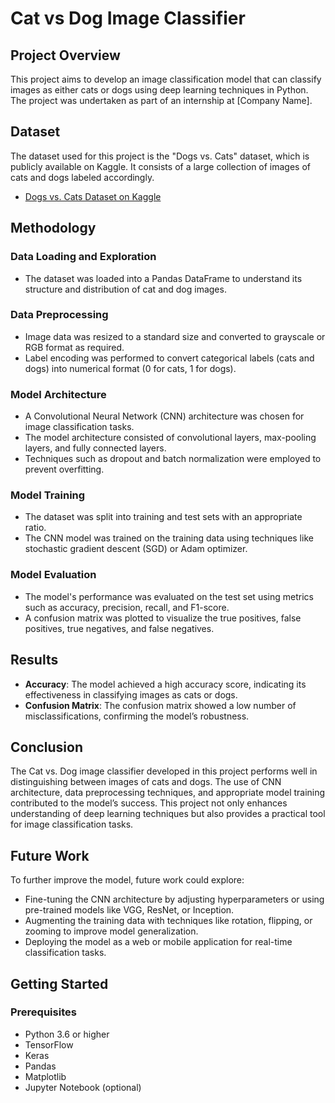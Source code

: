 # Cat vs Dog Image Classifier

## Project Overview
This project aims to develop an image classification model that can classify images as either cats or dogs using deep learning techniques in Python. The project was undertaken as part of an internship at [Company Name].

## Dataset
The dataset used for this project is the "Dogs vs. Cats" dataset, which is publicly available on Kaggle. It consists of a large collection of images of cats and dogs labeled accordingly.

- [Dogs vs. Cats Dataset on Kaggle](https://www.kaggle.com/c/dogs-vs-cats)

## Methodology

### Data Loading and Exploration
- The dataset was loaded into a Pandas DataFrame to understand its structure and distribution of cat and dog images.

### Data Preprocessing
- Image data was resized to a standard size and converted to grayscale or RGB format as required.
- Label encoding was performed to convert categorical labels (cats and dogs) into numerical format (0 for cats, 1 for dogs).

### Model Architecture
- A Convolutional Neural Network (CNN) architecture was chosen for image classification tasks.
- The model architecture consisted of convolutional layers, max-pooling layers, and fully connected layers.
- Techniques such as dropout and batch normalization were employed to prevent overfitting.

### Model Training
- The dataset was split into training and test sets with an appropriate ratio.
- The CNN model was trained on the training data using techniques like stochastic gradient descent (SGD) or Adam optimizer.

### Model Evaluation
- The model's performance was evaluated on the test set using metrics such as accuracy, precision, recall, and F1-score.
- A confusion matrix was plotted to visualize the true positives, false positives, true negatives, and false negatives.

## Results
- **Accuracy**: The model achieved a high accuracy score, indicating its effectiveness in classifying images as cats or dogs.
- **Confusion Matrix**: The confusion matrix showed a low number of misclassifications, confirming the model’s robustness.

## Conclusion
The Cat vs. Dog image classifier developed in this project performs well in distinguishing between images of cats and dogs. The use of CNN architecture, data preprocessing techniques, and appropriate model training contributed to the model’s success. This project not only enhances understanding of deep learning techniques but also provides a practical tool for image classification tasks.

## Future Work
To further improve the model, future work could explore:
- Fine-tuning the CNN architecture by adjusting hyperparameters or using pre-trained models like VGG, ResNet, or Inception.
- Augmenting the training data with techniques like rotation, flipping, or zooming to improve model generalization.
- Deploying the model as a web or mobile application for real-time classification tasks.

## Getting Started

### Prerequisites
- Python 3.6 or higher
- TensorFlow
- Keras
- Pandas
- Matplotlib
- Jupyter Notebook (optional)

